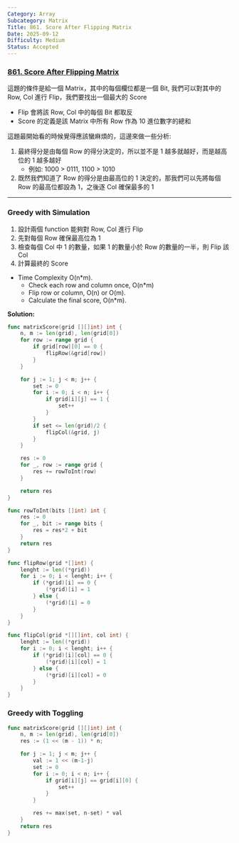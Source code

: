 ```yaml
---
Category: Array
Subcategory: Matrix
Title: 861. Score After Flipping Matrix
Date: 2025-09-12
Difficulty: Medium
Status: Accepted
---
```

### [861. Score After Flipping Matrix]

這題的條件是給一個 Matrix，其中的每個欄位都是一個 Bit, 我們可以對其中的 Row, Col 進行 Flip，我們要找出一個最大的 Score
-   Flip 會將該 Row, Col 中的每個 Bit 都取反
-   Score 的定義是該 Matrix 中所有 Row 作為 10 進位數字的總和

這題最開始看的時候覺得應該蠻麻煩的，這邊來做一些分析:
1.  最終得分是由每個 Row 的得分決定的，所以並不是 1 越多就越好，而是越高位的 1 越多越好
    -   例如: 1000 > 0111, 1100 > 1010
2.  既然我們知道了 Row 的得分是由最高位的 1 決定的，那我們可以先將每個 Row 的最高位都設為 1，之後逐 Col 確保最多的 1

---

### Greedy with Simulation

1.  設計兩個 function 能夠對 Row, Col 進行 Flip
2.  先對每個 Row 確保最高位為 1
3.  檢查每個 Col 中 1 的數量，如果 1 的數量小於 Row 的數量的一半，則 Flip 該 Col
4.  計算最終的 Score

-   Time Complexity O(n*m). 
    -   Check each row and column once, O(n*m)
    -   Flip row or column, O(n) or O(m).
    -   Calculate the final score, O(n*m).

**Solution:**
```go
func matrixScore(grid [][]int) int {
    n, m := len(grid), len(grid[0])
    for row := range grid {
        if grid[row][0] == 0 {
            flipRow(&grid[row])
        }
    }

    for j := 1; j < m; j++ {
        set := 0
        for i := 0; i < n; i++ {
            if grid[i][j] == 1 {
                set++
            }
        }
        if set <= len(grid)/2 {
            flipCol(&grid, j)
        }
    }

    res := 0
    for _, row := range grid {
        res += rowToInt(row)
    }

    return res
}

func rowToInt(bits []int) int {
	res := 0
	for _, bit := range bits {
		res = res*2 + bit
	}
	return res
}

func flipRow(grid *[]int) {
    lenght := len((*grid))
    for i := 0; i < lenght; i++ {
        if (*grid)[i] == 0 {
            (*grid)[i] = 1
        } else {
            (*grid)[i] = 0
        }
    }
}

func flipCol(grid *[][]int, col int) {
    lenght := len((*grid))
    for i := 0; i < lenght; i++ {
        if (*grid)[i][col] == 0 {
            (*grid)[i][col] = 1
        } else {
            (*grid)[i][col] = 0
        }
    }
}
```

### Greedy with Toggling

```go
func matrixScore(grid [][]int) int {
    n, m := len(grid), len(grid[0])
    res := (1 << (m - 1)) * n; 

    for j := 1; j < m; j++ {
        val := 1 << (m-1-j)
        set := 0
        for i := 0; i < n; i++ {
            if grid[i][j] == grid[i][0] {
                set++
            }
        }

        res += max(set, n-set) * val
    }
    return res
}
```

[861. Score After Flipping Matrix]: https://leetcode.com/problems/score-after-flipping-matrix